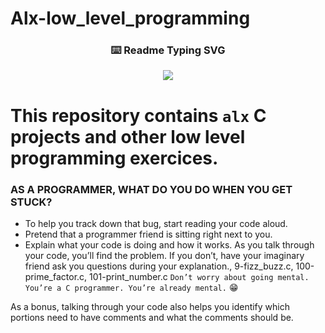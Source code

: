 # Alx-low_level_programming

<!-- markdownlint-disable MD033 MD041 -->
<p align="center">
  <h3 align="center">⌨️ Readme Typing SVG</h3>
</p>


<p align="center">
  <img src="https://readme-typing-svg.demolab.com/?lines=Hey!+You+Are+Welcome+To+My+Profile!;My+Name+Is+Solomon+Belay+.;I+Am+Passionate+About+Coding;I+Learn+By+Doing!&font=Fira%20Code&center=true&width=380&height=50&duration=4000&pause=1000">
</p>
<!-- markdownlint-enable MD033 -->


# This repository contains `alx` C projects and other low level programming exercices.

### AS A PROGRAMMER, WHAT DO YOU DO WHEN YOU GET STUCK?
- To help you track down that bug, start reading your code aloud. 
- Pretend that a programmer friend is sitting right next to you. 
- Explain what your code is doing and how it works. As you talk through your code, you’ll find the problem. If you don’t, have your imaginary friend ask you questions during your explanation., 9-fizz_buzz.c, 100-prime_factor.c, 101-print_number.c
`Don’t worry about going mental. You’re a C programmer. You’re already mental.` 😁


As a bonus, talking through your code also helps you identify which portions need to have comments and what the comments should be.

